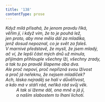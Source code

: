 ```yaml
---
title: '138'
contentType: prose
---
```


_Když milá přísahá, že jenom pravdu říká,  
věřím jí, i když vím, že to je pouhá lež,  
jen proto, aby mne měla dál za mladíka,  
jenž dosud nepoznal, co je svět za faleš.  
V marnivé představě, že myslí, že jsem mladý,  
ač ví, že lepší část mých dnů už minula,  
přijímám přihlouple všechny lži, všechny zrady,  
a tak tu po pravdě šlapeme oba dva.  
Ale proč nepoví, proč nepřizná svou lživost  
a proč já neřeknu, že nejsem mladíček?  
Ach, láska nejraděj se halí v důvěřivost,  
a kdo má v stáří rád, neříká rád svůj věk.  
         A tak si lžeme dál, ona mně a já jí,  
         a našim slabostem to lhaní lichotí._
